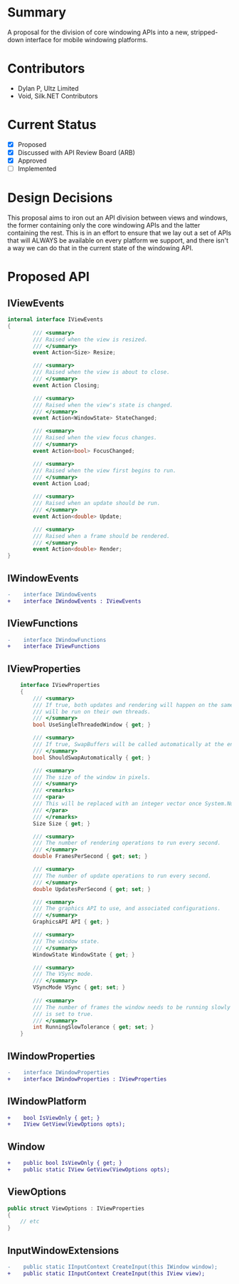 # Summary
A proposal for the division of core windowing APIs into a new, stripped-down interface for mobile windowing platforms.

# Contributors
- Dylan P, Ultz Limited
- Void, Silk.NET Contributors

# Current Status
- [x] Proposed
- [x] Discussed with API Review Board (ARB)
- [x] Approved
- [ ] Implemented

# Design Decisions
This proposal aims to iron out an API division between views and windows, the former containing only the core windowing APIs and the latter containing the rest. This is in an effort to ensure that we lay out a set of APIs that will ALWAYS be available on every platform we support, and there isn't a way we can do that in the current state of the windowing API.

# Proposed API

## IViewEvents
```cs
internal interface IViewEvents
{
        /// <summary>
        /// Raised when the view is resized.
        /// </summary>
        event Action<Size> Resize;

        /// <summary>
        /// Raised when the view is about to close.
        /// </summary>
        event Action Closing;

        /// <summary>
        /// Raised when the view's state is changed.
        /// </summary>
        event Action<WindowState> StateChanged;

        /// <summary>
        /// Raised when the view focus changes.
        /// </summary>
        event Action<bool> FocusChanged;

        /// <summary>
        /// Raised when the view first begins to run.
        /// </summary>
        event Action Load;

        /// <summary>
        /// Raised when an update should be run.
        /// </summary>
        event Action<double> Update;

        /// <summary>
        /// Raised when a frame should be rendered.
        /// </summary>
        event Action<double> Render;
}
```

## IWindowEvents
```diff
-    interface IWindowEvents
+    interface IWindowEvents : IViewEvents
```

## IViewFunctions
```diff
-    interface IWindowFunctions
+    interface IViewFunctions
```

## IViewProperties
```cs
    interface IViewProperties
    {
        /// <summary>
        /// If true, both updates and rendering will happen on the same thread. If false, both updating and rendering
        /// will be run on their own threads.
        /// </summary>
        bool UseSingleThreadedWindow { get; }

        /// <summary>
        /// If true, SwapBuffers will be called automatically at the end of each Render event.
        /// </summary>
        bool ShouldSwapAutomatically { get; }

        /// <summary>
        /// The size of the window in pixels.
        /// </summary>
        /// <remarks>
        /// <para>
        /// This will be replaced with an integer vector once System.Numerics supports them.
        /// </para>
        /// </remarks>
        Size Size { get; }

        /// <summary>
        /// The number of rendering operations to run every second.
        /// </summary>
        double FramesPerSecond { get; set; }

        /// <summary>
        /// The number of update operations to run every second.
        /// </summary>
        double UpdatesPerSecond { get; set; }

        /// <summary>
        /// The graphics API to use, and associated configurations.
        /// </summary>
        GraphicsAPI API { get; }

        /// <summary>
        /// The window state.
        /// </summary>
        WindowState WindowState { get; }

        /// <summary>
        /// The VSync mode.
        /// </summary>
        VSyncMode VSync { get; set; }
        
        /// <summary>
        /// The number of frames the window needs to be running slowly for before <see cref="IWindow.IsRunningSlowly"/>
        /// is set to true.
        /// </summary>
        int RunningSlowTolerance { get; set; }
    }
```

## IWindowProperties
```diff
-    interface IWindowProperties
+    interface IWindowProperties : IViewProperties
```

## IWindowPlatform
```diff
+    bool IsViewOnly { get; }
+    IView GetView(ViewOptions opts);
```

## Window
```diff
+    public bool IsViewOnly { get; }
+    public static IView GetView(ViewOptions opts);
```

## ViewOptions
```cs
public struct ViewOptions : IViewProperties
{
    // etc
}
```

## InputWindowExtensions
```diff
-    public static IInputContext CreateInput(this IWindow window);
+    public static IInputContext CreateInput(this IView view);
```
